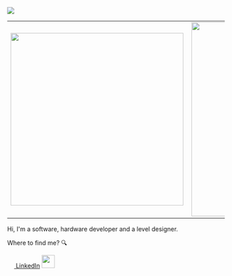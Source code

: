 <img src="https://github.com/violigon/violigon/blob/main/images/CapaGitHub.png?raw=true">

<center>
    <table style="overflow: hidden;">
        <tr>
            <td><img width="400px" align="left" src="https://github-readme-stats.vercel.app/api/top-langs/?username=violigon&show_icons=true&hide=html,Visual Basic .NET&langs_count=10&layout=compact&theme=dark&count_private=true" /></td>
            <td><img width="450px" align="left" src="https://github-readme-stats.vercel.app/api?username=violigon&theme=dark&?theme=dark&show_icons=true%count_private=true&include_all_commits=true&hide=contribs,prs,issues" /></td>
        </tr>
    </table>
</center>

Hi, I'm a software, hardware developer and a level designer.

Where to find me? 🔍

<a href="https://www.linkedin.com/in/violigon"><img src="https://cdn-icons-png.flaticon.com/512/174/174857.png" width="16"></img> [LinkedIn](https://www.linkedin.com/in/violigon)
<img src="https://raw.githubusercontent.com/iampavangandhi/iampavangandhi/master/gifs/Hi.gif" width="30px"></a>

